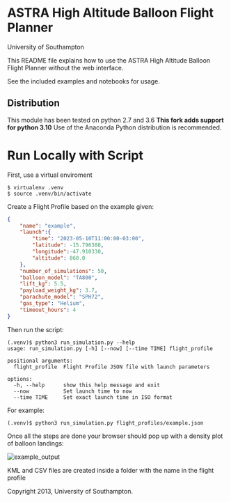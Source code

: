 # ASTRA High Altitude Balloon Flight Planner
 
University of Southampton

This README file explains how to use the ASTRA High Altitude Balloon Flight Planner without the web interface.

See the included examples and notebooks for usage.

Distribution
------------
This module has been tested on python 2.7 and 3.6
**This fork adds support for python 3.10**
Use of the Anaconda Python distribution is recommended.

# Run Locally with Script

First, use a virtual enviroment 
```shell
$ virtualenv .venv
$ source .venv/bin/activate
```
Create a Flight Profile based on the example given:

```json
{
    "name": "example",
    "launch":{
        "time": "2023-05-10T11:00:00-03:00",
        "latitude": -15.796388,
        "longitude":-47.910330,
        "altitude": 860.0
    },
    "number_of_simulations": 50,
    "balloon_model": "TA800",
    "lift_kg": 5.5,
    "payload_weight_kg": 3.7,
    "parachute_model": "SPH72",
    "gas_type": "Helium",
    "timeout_hours": 4
}
```
Then run the script:
```shell
(.venv)$ python3 run_simulation.py --help
usage: run_simulation.py [-h] [--now] [--time TIME] flight_profile

positional arguments:
  flight_profile  Flight Profile JSON file with launch parameters

options:
  -h, --help      show this help message and exit
  --now           Set launch time to now
  --time TIME     Set exact launch time in ISO format
```

For example:
```shell
(.venv)$ python3 run_simulation.py flight_profiles/example.json
```

Once all the steps are done your browser should pop up with a density plot of balloon landings:

![example_output](https://i.imgur.com/ah7yGSy.png)

KML and CSV files are created inside a folder with the name in the flight profile



Copyright 2013, University of Southampton.